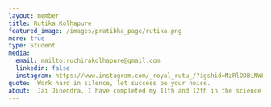 ```yaml
---
layout: member
title: Rutika Kolhapure 
featured_image: /images/pratibha_page/rutika.png
more: true 
type: Student
media:  
  email: mailto:ruchirakolhapure@gmail.com
  linkedin: false 
  instagram: https://www.instagram.com/_royal_rutu_/?igshid=MzRlODBiNWFlZA%3D%3D    
quote:  Work hard in silence, let success be your noise.
about:  Jai Jinendra. I have completed my 11th and 12th in the science stream in GSS College Karnataka and currently I an studing in Jain College of Engineering in CSE strem. Till here my journey was not so easy, there are so many stones and struggles from which I have gone through. There are some situations where I had lost my all hope from life. Then I joined Kiran foundation which was a new part of my life. Where I met so many people who helps us like a teacher, supporter more then that they are so friendly with us. Kiran foundation not only helps us financially but also gives emotional strength to stand up again and again until we will achieve success. Foundation is the place which always tells me that "I deserves best in this life". I always enjoy being a family member of Kiran foundation.I want to learn more and more things from all the teachers, seniors and friends.
---
```

    